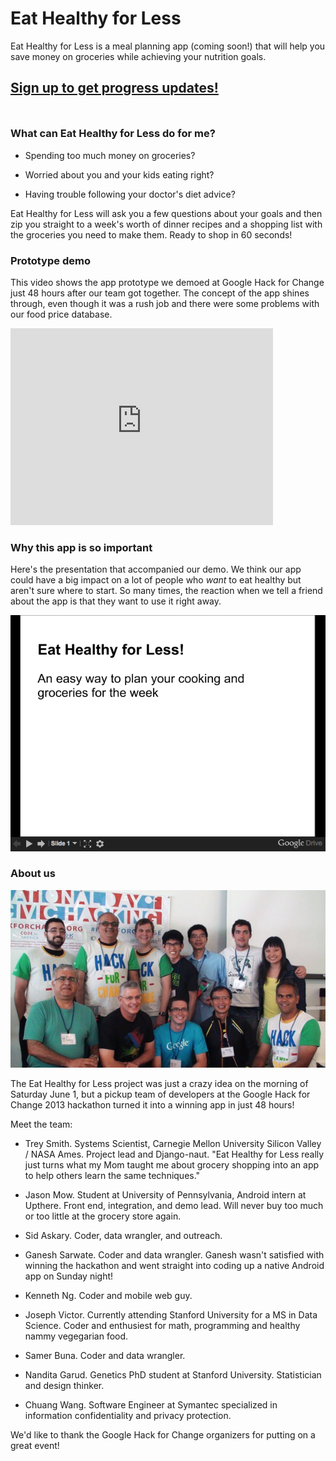 <link href="http://kevinburke.bitbucket.org/markdowncss/markdown.css" rel="stylesheet"></link>
<title>Eat Healthy for Less</title>

# Eat Healthy for Less

Eat Healthy for Less is a meal planning app (coming soon!) that will
help you save money on groceries while achieving your nutrition goals.

<h2 style="margin-bottom: 50px;"><a href="http://j.mp/ehfl2013">Sign up to get progress updates!</a></h2>

### What can Eat Healthy for Less do for me?

 * Spending too much money on groceries?

 * Worried about you and your kids eating right?

 * Having trouble following your doctor's diet advice?

Eat Healthy for Less will ask you a few questions about your goals and
then zip you straight to a week's worth of dinner recipes and a shopping
list with the groceries you need to make them. Ready to shop in 60
seconds!

### Prototype demo

This video shows the app prototype we demoed at Google Hack for Change
just 48 hours after our team got together. The concept of the app shines
through, even though it was a rush job and there were some problems with
our food price database.

<iframe width="420" height="315" src="http://www.youtube.com/embed/8WcR2nYKgfo" frameborder="0" allowfullscreen></iframe>

### Why this app is so important

Here's the presentation that accompanied our demo. We think our app
could have a big impact on a lot of people who *want* to eat healthy but
aren't sure where to start. So many times, the reaction when we tell a
friend about the app is that they want to use it right away.

<a href="http://j.mp/ehfl_pres" target="new_tab"><img src="pres_thumbnail.png"/></a>

### About us

![Google Hack for Change Winners](award.jpg)

The Eat Healthy for Less project was just a crazy idea on the morning of
Saturday June 1, but a pickup team of developers at the Google Hack for
Change 2013 hackathon turned it into a winning app in just 48 hours!

Meet the team:

 * Trey Smith. Systems Scientist, Carnegie Mellon University Silicon
   Valley / NASA Ames. Project lead and Django-naut. "Eat Healthy for
   Less really just turns what my Mom taught me about grocery shopping
   into an app to help others learn the same techniques."

 * Jason Mow. Student at University of Pennsylvania, Android intern at Upthere. Front end, integration, and demo lead. Will never buy too much or too little at the grocery store again.

 * Sid Askary. Coder, data wrangler, and outreach.

 * Ganesh Sarwate. Coder and data wrangler. Ganesh wasn't satisfied
   with winning the hackathon and went straight into coding up a
   native Android app on Sunday night!

 * Kenneth Ng. Coder and mobile web guy.

 * Joseph Victor. Currently attending Stanford University for a MS in
   Data Science.  Coder and enthusiest for math, programming and healthy
   nammy vegegarian food.

 * Samer Buna. Coder and data wrangler.

 * Nandita Garud. Genetics PhD student at Stanford
   University. Statistician and design thinker.

 * Chuang Wang. Software Engineer at Symantec specialized in information confidentiality and privacy protection.

We'd like to thank the Google Hack for Change organizers for putting on
a great event!

